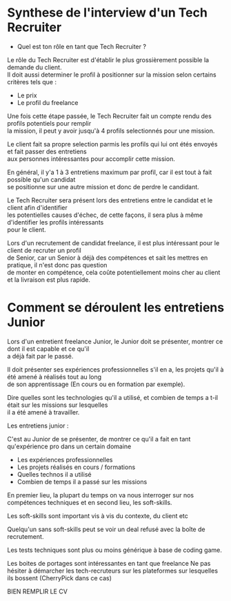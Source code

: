 # Synthese de l'interview d'un Tech Recruiter

- Quel est ton rôle en tant que Tech Recruiter ? <br>

Le rôle du Tech Recruiter est d'établir le plus grossièrement possible la demande du client.<br>
Il doit aussi determiner le profil à positionner sur la mission selon certains critères tels que :<br>

- Le prix
- Le profil du freelance

Une fois cette étape passée, le Tech Recruiter fait un compte rendu des profils potentiels pour remplir<br>
la mission, il peut y avoir jusqu'à 4 profils selectionnés pour une mission.<br>

Le client fait sa propre selection parmis les profils qui lui ont étés envoyés et fait passer des entretiens<br>
aux personnes intéressantes pour accomplir cette mission.<br>

En général, il y'a 1 à 3 entretiens maximum par profil, car il est tout à fait possible qu'un candidat<br>
se positionne sur une autre mission et donc de perdre le candidant.<br>

Le Tech Recruiter sera présent lors des entretiens entre le candidat et le client afin d'identifier<br>
les potentielles causes d'échec, de cette façons, il sera plus à même d'identifier les profils intéressants<br>
pour le client.<br>

Lors d'un recrutement de candidat freelance, il est plus intéressant pour le client de recruter un profil<br>
de Senior, car un Senior à déjà des compétences et sait les mettres en pratique, il n'est donc pas question<br>
de monter en compétence, cela coûte potentiellement moins cher au client et la livraison est plus rapide.<br>

# Comment se déroulent les entretiens Junior 

Lors d'un entretient freelance Junior, le Junior doit se présenter, montrer ce dont il est capable et ce qu'il<br>
a déjà fait par le passé.<br>

Il doit présenter ses expériences professionnelles s'il en a, les projets qu'il à été amené à réalisés tout au long<br>
de son apprentissage (En cours ou en formation par exemple).<br>

Dire quelles sont les technologies qu'il a utilisé, et combien de temps a t-il était sur les missions sur lesquelles<br>
il a été amené à travailler.

Les entretiens junior : 

C'est au Junior de se présenter, de montrer ce qu'il a fait en tant qu'expérience pro dans un certain domaine

- Les expériences professionnelles
- Les projets réalisés en cours / formations
- Quelles technos il a utilisé
- Combien de temps il a passé sur les missions

En premier lieu, la plupart du temps on va nous interroger sur nos compétences techniques
et en second lieu, les soft-skills.

Les soft-skills sont important vis à vis du contexte, du client etc

Quelqu'un sans soft-skills peut se voir un deal refusé avec la boîte de recrutement.

Les tests techniques sont plus ou moins générique à base de coding game.

Les boites de portages sont intéressantes en tant que freelance
Ne pas hésiter à démarcher les tech-recruteurs sur les plateformes sur lesquelles ils bossent (CherryPick dans ce cas)

BIEN REMPLIR LE CV

